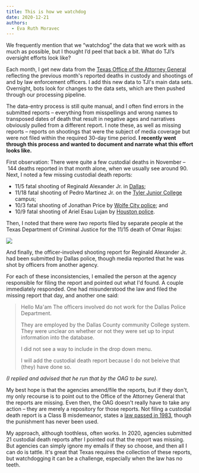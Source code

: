 ```yaml
---
title: This is how we watchdog
date: 2020-12-21
authors:
  - Eva Ruth Moravec
---
```

We frequently mention that we “watchdog” the data that we work with as much as possible, but I thought I’d peel that back a bit. What do TJI’s oversight efforts look like? 

Each month, I get new data from the [Texas Office of the Attorney General](https://www.texasattorneygeneral.gov/) reflecting the previous month's reported deaths in custody and shootings of and by law enforcement officers. I add this new data to TJI's main data sets. Overnight, bots look for changes to the data sets, which are then pushed through our processing pipeline. 

The data-entry process is still quite manual, and I often find errors in the submitted reports – everything from misspellings and wrong names to transposed dates of death that result in negative ages and narratives obviously pulled from a different report. I note these, as well as missing reports – reports on shootings that were the subject of media coverage but were not filed within the required 30-day time period. **I recently went through this process and wanted to document and narrate what this effort looks like.** 

First observation: There were quite a few custodial deaths in November – 144 deaths reported in that month alone, when we usually see around 90. Next, I noted a few missing custodial death reports: 

- 11/5 fatal shooting of Reginald Alexander Jr. in [Dallas](https://dpdbeat.com/2020/11/10/deputy-chief-reuben-ramirez-discusses-officer-involved-shooting-with-reginald-alexander-jr/); 
- 11/18 fatal shooting of Pedro Martinez Jr. on the [Tyler Junior College](https://tylerpaper.com/news/local/breaking-tyler-man-dies-after-being-shot-by-tjc-officer/article_2fb73428-2a05-11eb-8221-6b9889e74ced.html) campus; 
- 10/3 fatal shooting of Jonathan Price by [Wolfe City police](https://www.fox4news.com/news/hunt-county-grand-jury-reviewing-wolfe-city-officers-murder-case); and 
- 10/9 fatal shooting of Ariel Esau Lujan by [Houston police](https://cityofhouston.news/investigation-into-fatal-shooting-at-6229-almeda-genoa-road/). 

Then, I noted that there were *two* reports filed by separate people at the Texas Department of Criminal Justice for the 11/15 death of Omar Rojas: 

![](https://res.cloudinary.com/texas-justice-initiative/image/upload/v1608508768/OmarRojas_OAGSite.png)

And finally, the officer-involved shooting report for Reginald Alexander Jr. had been submitted by Dallas police, though media reported that he was shot by officers from another agency. 

For each of these inconsistencies, I emailed the person at the agency responsible for filing the report and pointed out what I'd found. A couple immediately responded. One had misunderstood the law and filed the missing report that day, and another one said: 

> Hello Ma'am
> The officers involved do not work for the Dallas Police Department. 
>
> They are employed by the Dallas County community College system. They were unclear on whether or not they were set up to input information into the database. 
>
> I did not see a way to include in the drop down menu. 
>
> I will add the custodial death report because I do not beleive that (they) have done so. 

*(I replied and advised that he run that by the OAG to be sure).* 

My best hope is that the agencies amend/file the reports, but if they don't, my only recourse is to point out to the Office of the Attorney General that the reports are missing. Even then, the OAG doesn't really have to take any action – they are merely a repository for those reports. Not filing a custodial death report is a Class B misdemeanor, states a [law passed in 1983](https://www.kxan.com/dead-in-custody/?ipid=related-recirc), though the punishment has never been used. 

My approach, although toothless, often works. In 2020, agencies submitted 21 custodial death reports after I pointed out that the report was missing. But agencies can simply ignore my emails if they so choose, and then all I can do is tattle. It's great that Texas requires the collection of these reports, but watchdogging it can be a challenge, especially when the law has no teeth.
